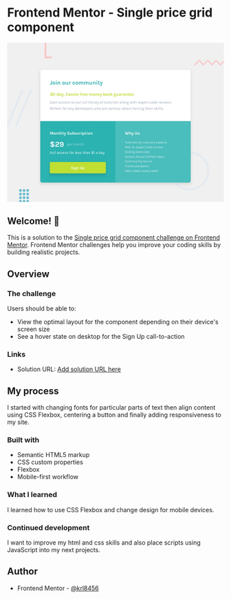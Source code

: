 # Frontend Mentor - Single price grid component

![Design preview for the Single price grid component coding challenge](./design/desktop-preview.jpg)

## Welcome! 👋

This is a solution to the [Single price grid component challenge on Frontend Mentor](https://www.frontendmentor.io/challenges/single-price-grid-component-5ce41129d0ff452fec5abbbc). Frontend Mentor challenges help you improve your coding skills by building realistic projects. 

## Overview

### The challenge

Users should be able to:

- View the optimal layout for the component depending on their device's screen size
- See a hover state on desktop for the Sign Up call-to-action

### Links

- Solution URL: [Add solution URL here](https://krl8456.github.io/Single-price-grid-component.github.io/)

## My process

I started with changing fonts for particular parts of text then align content using CSS Flexbox, centering a button and finally adding responsiveness to my site.

### Built with

- Semantic HTML5 markup
- CSS custom properties
- Flexbox
- Mobile-first workflow

### What I learned

I learned how to use CSS Flexbox and change design for mobile devices.

### Continued development

I want to improve my html and css skills and also place scripts using JavaScript into my next projects.

## Author

- Frontend Mentor - [@krl8456](https://www.frontendmentor.io/profile/krl8456)
